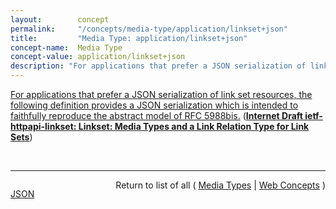 ```yaml
---
layout:        concept
permalink:     "/concepts/media-type/application/linkset+json"
title:         "Media Type: application/linkset+json"
concept-name:  Media Type
concept-value: application/linkset+json
description: "For applications that prefer a JSON serialization of link set resources, the following definition provides a JSON serialization which is intended to faithfully reproduce the abstract model of RFC 5988bis."
---
```


[For applications that prefer a JSON serialization of link set resources, the following definition provides a JSON serialization which is intended to faithfully reproduce the abstract model of RFC 5988bis.](http://tools.ietf.org/html/draft-ietf-httpapi-linkset#section-4.2 "Read documentation for Media Type &#34;application/linkset+json&#34;") (**[Internet Draft ietf-httpapi-linkset: Linkset: Media Types and a Link Relation Type for Link Sets](/specs/IETF/I-D/ietf-httpapi-linkset "This specification defines two document formats and respective media types for representing sets of links as stand-alone resources. One format is JSON-based, the other aligned with the format for representing links in the HTTP &#34;Link&#34; header field. This specification also introduces a link relation type to support discovery of sets of links.")**)

<br/>
<hr/>

<p style="float : left"><a href="./application/linkset+json.json" title="JSON representing this particular Web Concept value">JSON</a></p>
<p style="text-align: right">Return to list of all ( <a href="../media-type/">Media Types</a> | <a href="../">Web Concepts</a> )</p>
